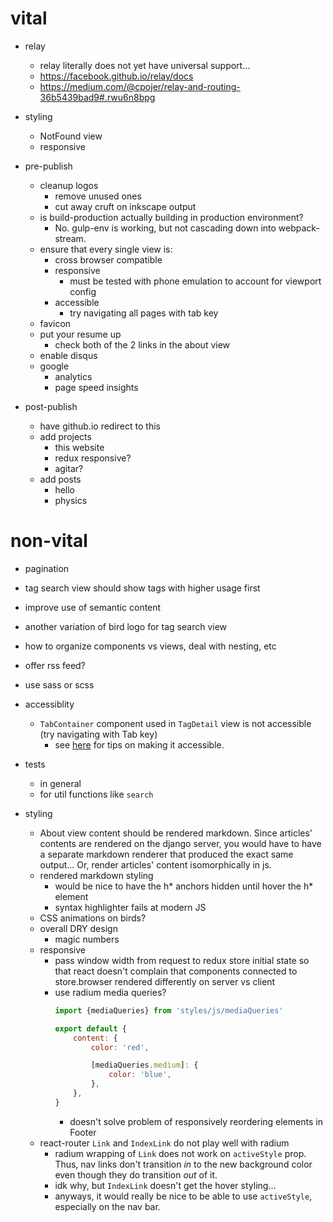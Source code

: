 # vital

- relay
    - relay literally does not yet have universal support...
    - https://facebook.github.io/relay/docs
    - https://medium.com/@cpojer/relay-and-routing-36b5439bad9#.rwu6n8bpg

- styling
    - NotFound view
    - responsive

- pre-publish
    - cleanup logos
        - remove unused ones
        - cut away cruft on inkscape output
    - is build-production actually building in production environment?
        - No. gulp-env is working, but not cascading down into webpack-stream.
    - ensure that every single view is:
        - cross browser compatible
        - responsive
            - must be tested with phone emulation to account for viewport config
        - accessible
            - try navigating all pages with tab key
    - favicon
    - put your resume up
        - check both of the 2 links in the about view
    - enable disqus
    - google
        - analytics
        - page speed insights

- post-publish
    - have github.io redirect to this
    - add projects
        - this website
        - redux responsive?
        - agitar?
    - add posts
        - hello
        - physics


# non-vital

- pagination
- tag search view should show tags with higher usage first
- improve use of semantic content
- another variation of bird logo for tag search view
- how to organize components vs views, deal with nesting, etc
- offer rss feed?
- use sass or scss

- accessiblity
    - `TabContainer` component used in `TagDetail` view is not accessible (try navigating with Tab key)
        - see [here](https://developer.mozilla.org/en-US/docs/Web/Accessibility/An_overview_of_accessible_web_applications_and_widgets) for tips on making it accessible.

- tests
    - in general
    - for util functions like `search`

- styling
    - About view content should be rendered markdown.  Since articles' contents are rendered on the django server, you would have to have a separate markdown renderer that produced the exact same output...  Or, render articles' content isomorphically in js.
    - rendered markdown styling
        - would be nice to have the h* anchors hidden until hover the h* element
        - syntax highlighter fails at modern JS
    - CSS animations on birds?
    - overall DRY design
        - magic numbers
    - responsive
        - pass window width from request to redux store initial state so that react doesn't complain that components connected to store.browser rendered differently on server vs client
        - use radium media queries?
            ```js
            import {mediaQueries} from 'styles/js/mediaQueries'

            export default {
                content: {
                    color: 'red',

                    [mediaQueries.medium]: {
                        color: 'blue',
                    },
                },
            }
            ```
            - doesn't solve problem of responsively reordering elements in Footer
    - react-router `Link` and `IndexLink` do not play well with radium
        - radium wrapping of `Link` does not work on `activeStyle` prop.  Thus, nav links don't transition *in* to the new background color even though they do transition *out* of it.
        - idk why, but `IndexLink` doesn't get the hover styling...
        - anyways, it would really be nice to be able to use `activeStyle`, especially on the nav bar.
